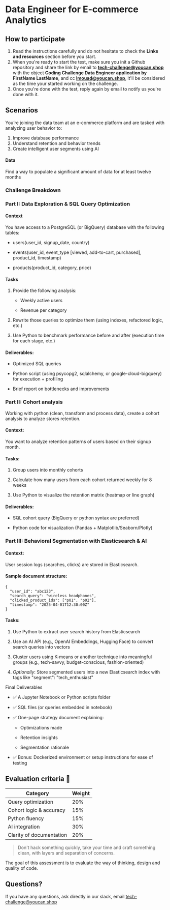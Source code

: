 # Data Engineer for E-commerce Analytics

## How to participate
1. Read the instructions carefully and do not hesitate to check the **Links and resources** section before you start. 
2. When you're ready to start the test, make sure you init a Github repository and share the link by email to **tech-challenge@youcan.shop** with the object **Coding Challenge Data Engineer application by FirstName LastName**, and cc **lmouad@youcan.shop**, it'll be considered as the time your started working on the challenge.
3. Once you're done with the test, reply again by email to notify us you're done with it. 


## Scenarios
You’re joining the data team at an e-commerce platform and are tasked with analyzing user behavior to:
1. Improve database performance
2. Understand retention and behavior trends
3. Create intelligent user segments using AI

#### Data
Find a way to populate a significant amount of data for at least twelve months

### Challenge Breakdown

### Part I: Data Exploration & SQL Query Optimization 

#### Context
You have access to a PostgreSQL (or BigQuery) database with the following tables:

- users(user_id, signup_date, country)

- events(user_id, event_type [viewed, add-to-cart, purchased], product_id, timestamp)

- products(product_id, category, price)

#### Tasks
1. Provide the following analysis:

    - Weekly active users

    - Revenue per category

2. Rewrite those queries to optimize them (using indexes, refactored logic, etc.)

3. Use Python to benchmark performance before and after (execution time for each stage, etc.)
#### Deliverables:
- Optimized SQL queries

- Python script (using psycopg2, sqlalchemy, or google-cloud-bigquery) for execution + profiling

- Brief report on bottlenecks and improvements

### Part II: Cohort analysis
Working with python (clean, transform and process data), create a cohort analysis to analyze stores retention.

#### Context:
You want to analyze retention patterns of users based on their signup month.

#### Tasks:
1. Group users into monthly cohorts

2. Calculate how many users from each cohort returned weekly for 8 weeks

3. Use Python to visualize the retention matrix (heatmap or line graph)

#### Deliverables:
- SQL cohort query (BigQuery or python syntax are preferred)

- Python code for visualization (Pandas + Matplotlib/Seaborn/Plotly)



### Part III: Behavioral Segmentation with Elasticsearch & AI

#### Context:
User session logs (searches, clicks) are stored in Elasticsearch.

#### Sample document structure:
```
{
  "user_id": "abc123",
  "search_query": "wireless headphones",
  "clicked_product_ids": ["p01", "p02"],
  "timestamp": "2025-04-01T12:30:00Z"
}
```
#### Tasks:

1. Use Python to extract user search history from Elasticsearch

2. Use an AI API (e.g., OpenAI Embeddings, Hugging Face) to convert search queries into vectors

3. Cluster users using K-means or another technique into meaningful groups (e.g., tech-savvy, budget-conscious, fashion-oriented)

4. *Optionally*: Store segmented users into a new Elasticsearch index with tags like "segment": "tech_enthusiast"

Final Deliverables
- ✅ A Jupyter Notebook or Python scripts folder

- ✅ SQL files (or queries embedded in notebook)

- ✅ One-page strategy document explaining:

    - Optimizations made

    - Retention insights

    - Segmentation rationale

- ✅ Bonus: Dockerized environment or setup instructions for ease of testing



## Evaluation criteria 🚨
| Category               | Weight |
|------------------------|--------|
| Query optimization     | 20%    |
| Cohort logic & accuracy| 15%    |
| Python fluency         | 15%    |
| AI integration         | 30%    |
| Clarity of documentation | 20%  |

 
> Don't hack something quickly, take your time and craft something clean, with layers and separation of concerns.

The goal of this assessment is to evaluate the way of thinking, design and quality of code. 

## Questions?
If you have any questions, ask directly in our slack, email tech-challenge@youcan.shop
